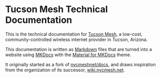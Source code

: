 # Tucson Mesh Technical Documentation

This is the technical documentation for [Tucson Mesh](https://www.tucsonmesh.net/), a low-cost, community-controlled wireless internet provider in Tucson, Arizona.

This documentation is written as [Markdown](https://en.wikipedia.org/wiki/Markdown) files that are turned into a website using [MKDocs](https://www.mkdocs.org/) with the [Material for MKDocs](https://squidfunk.github.io/mkdocs-material/) theme.

It originally started as a fork of [nycmeshnet/docs](https://github.com/nycmeshnet/docs), and draws inspiration from the organization of its successor, [wiki.nycmesh.net](https://wiki.nycmesh.net/).


